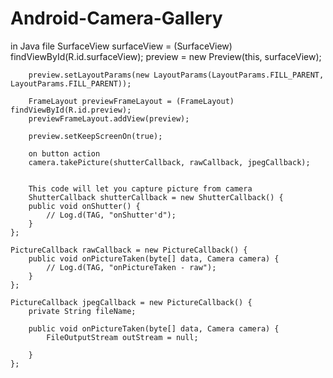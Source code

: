 Android-Camera-Gallery
======================

in Java file
SurfaceView surfaceView = (SurfaceView) findViewById(R.id.surfaceView);
		preview = new Preview(this, surfaceView);
		
		preview.setLayoutParams(new LayoutParams(LayoutParams.FILL_PARENT, LayoutParams.FILL_PARENT));
		
		FrameLayout previewFrameLayout = (FrameLayout) findViewById(R.id.preview);
		previewFrameLayout.addView(preview);
		
		preview.setKeepScreenOn(true);
		
		on button action 
		camera.takePicture(shutterCallback, rawCallback, jpegCallback);
		
		
		This code will let you capture picture from camera
		ShutterCallback shutterCallback = new ShutterCallback() {
		public void onShutter() {
			// Log.d(TAG, "onShutter'd");
		}
	};

	PictureCallback rawCallback = new PictureCallback() {
		public void onPictureTaken(byte[] data, Camera camera) {
			// Log.d(TAG, "onPictureTaken - raw");
		}
	};

	PictureCallback jpegCallback = new PictureCallback() {
		private String fileName;

		public void onPictureTaken(byte[] data, Camera camera) {
			FileOutputStream outStream = null;
			
		}
	};
